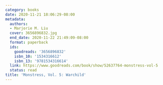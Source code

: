 ```yaml
---
category: books
date: 2020-11-21 18:06:29-08:00
metadata:
  authors:
  - Marjorie M. Liu
  cover: 3656896832.jpg
  end_date: 2020-11-22 21:49:09-08:00
  format: paperback
  ids:
    goodreads: '3656896832'
    isbn_10: '1534316612'
    isbn_13: '9781534316614'
  link: https://www.goodreads.com/book/show/52637764-monstress-vol-5
  status: read
title: 'Monstress, Vol. 5: Warchild'
---
```

